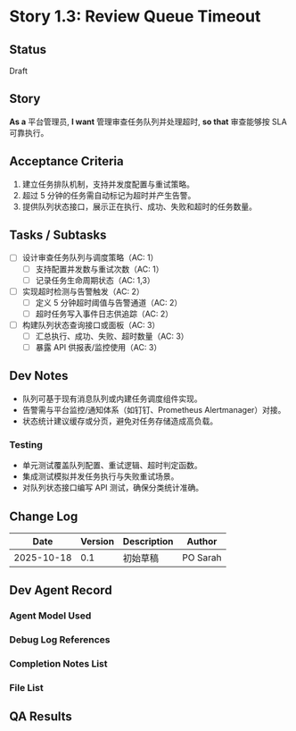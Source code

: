 # Story 1.3: Review Queue Timeout

## Status
Draft

## Story
**As a** 平台管理员,
**I want** 管理审查任务队列并处理超时,
**so that** 审查能够按 SLA 可靠执行。

## Acceptance Criteria
1. 建立任务排队机制，支持并发度配置与重试策略。
2. 超过 5 分钟的任务需自动标记为超时并产生告警。
3. 提供队列状态接口，展示正在执行、成功、失败和超时的任务数量。

## Tasks / Subtasks
- [ ] 设计审查任务队列与调度策略（AC: 1）
  - [ ] 支持配置并发数与重试次数（AC: 1）
  - [ ] 记录任务生命周期状态（AC: 1,3）
- [ ] 实现超时检测与告警触发（AC: 2）
  - [ ] 定义 5 分钟超时阈值与告警通道（AC: 2）
  - [ ] 超时任务写入事件日志供追踪（AC: 2）
- [ ] 构建队列状态查询接口或面板（AC: 3）
  - [ ] 汇总执行、成功、失败、超时数量（AC: 3）
  - [ ] 暴露 API 供报表/监控使用（AC: 3）

## Dev Notes
- 队列可基于现有消息队列或内建任务调度组件实现。
- 告警需与平台监控/通知体系（如钉钉、Prometheus Alertmanager）对接。
- 状态统计建议缓存或分页，避免对任务存储造成高负载。

### Testing
- 单元测试覆盖队列配置、重试逻辑、超时判定函数。
- 集成测试模拟并发任务执行与失败重试场景。
- 对队列状态接口编写 API 测试，确保分类统计准确。

## Change Log
| Date | Version | Description | Author |
| --- | --- | --- | --- |
| 2025-10-18 | 0.1 | 初始草稿 | PO Sarah |

## Dev Agent Record

### Agent Model Used

### Debug Log References

### Completion Notes List

### File List

## QA Results


